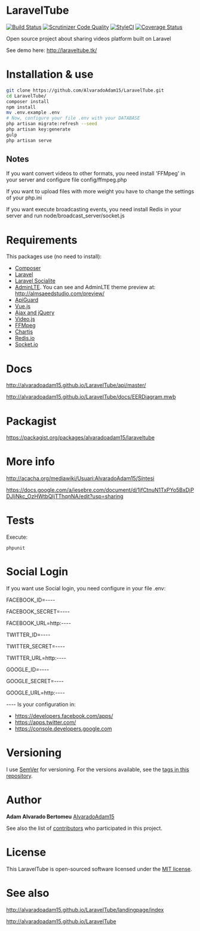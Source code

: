 # LaravelTube
[![Build Status](https://travis-ci.org/AlvaradoAdam15/LaravelTube.svg?branch=master)](https://travis-ci.org/AlvaradoAdam15/LaravelTube)
[![Scrutinizer Code Quality](https://scrutinizer-ci.com/g/AlvaradoAdam15/LaravelTube/badges/quality-score.png?b=master)](https://scrutinizer-ci.com/g/AlvaradoAdam15/LaravelTube/?branch=master)
[![StyleCI](https://styleci.io/repos/56526883/shield)](https://styleci.io/repos/56526883)
[![Coverage Status](https://coveralls.io/repos/github/AlvaradoAdam15/LaravelTube/badge.svg?branch=master)](https://coveralls.io/github/AlvaradoAdam15/LaravelTube?branch=master)

Open source project about sharing videos platform built on Laravel

See demo here:
 http://laraveltube.tk/

# Installation & use

```bash
git clone https://github.com/AlvaradoAdam15/LaravelTube.git
cd LaravelTube/
composer install
npm install
mv .env.example .env
# Now, configure your file .env with your DATABASE
php artisan migrate:refresh --seed
php artisan key:generate
gulp
php artisan serve
```
## Notes
If you want convert videos to other formats, you need install 'FFMpeg' in your server and configure file config/ffmpeg.php

If you want to upload files with more weight you have to change the settings of your php.ini

If you want execute broadcasting events, you need install Redis in your server and run node/broadcast_server/socket.js

# Requirements
This packages use (no need to install):

* [Composer](https://getcomposer.org/)
* [Laravel](http://laravel.com/)
* [Laravel Socialite](https://github.com/laravel/socialite)
* [AdminLTE](https://github.com/almasaeed2010/AdminLTE). You can see and AdminLTE theme preview at: http://almsaeedstudio.com/preview/
* [ApiGuard](https://github.com/chrisbjr/api-guard)
* [Vue.js](https://vuejs.org/)
* [Ajax and jQuery](http://api.jquery.com/jquery.ajax/)
* [Video.js](http://videojs.com/)
* [FFMpeg](https://github.com/linkthrow/ffmpeg)
* [Chartjs](http://www.chartjs.org/)
* [Redis.io](http://redis.io/)
* [Socket.io](http://socket.io/)

# Docs
http://alvaradoadam15.github.io/LaravelTube/api/master/

http://alvaradoadam15.github.io/LaravelTube/docs/EERDiagram.mwb

# Packagist
https://packagist.org/packages/alvaradoadam15/laraveltube

# More info
http://acacha.org/mediawiki/Usuari:AlvaradoAdam15/Síntesi

https://docs.google.com/a/iesebre.com/document/d/1jfCtnuN1TxPYo5BxDjPDJljNkc_OzHWtbQIjTThqnNA/edit?usp=sharing

# Tests

Execute:

```
phpunit
```

# Social Login
If you want use Social login, you need configure in your file .env:

FACEBOOK_ID=*----*

FACEBOOK_SECRET=*----*

FACEBOOK_URL=http:*----*

TWITTER_ID=*----*

TWITTER_SECRET=*----*

TWITTER_URL=http:*----*

GOOGLE_ID=*----*

GOOGLE_SECRET=*----*

GOOGLE_URL=http:*----*

*----* Is your configuration in:
* https://developers.facebook.com/apps/
* https://apps.twitter.com/
* https://console.developers.google.com

# Versioning

I use [SemVer](http://semver.org/) for versioning. For the versions available, see the [tags in this repository](https://github.com/AlvaradoAdam15/LaravelTube/tags).

# Author

**Adam Alvarado Bertomeu** [AlvaradoAdam15](https://github.com/AlvaradoAdam15)

See also the list of [contributors](https://github.com/AlvaradoAdam15/LaravelTube/graphs/contributors) who participated in this project.

# License
This LaravelTube is open-sourced software licensed under the [MIT license](http://opensource.org/licenses/MIT).

# See also
http://alvaradoadam15.github.io/LaravelTube/landingpage/index

http://alvaradoadam15.github.io/LaravelTube
